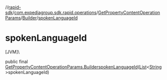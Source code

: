 //[rapid-sdk](../../../../index.md)/[com.expediagroup.sdk.rapid.operations](../../index.md)/[GetPropertyContentOperationParams](../index.md)/[Builder](index.md)/[spokenLanguageId](spoken-language-id.md)

# spokenLanguageId

[JVM]\

public final [GetPropertyContentOperationParams.Builder](index.md)[spokenLanguageId](spoken-language-id.md)([List](https://docs.oracle.com/javase/8/docs/api/java/util/List.html)&lt;[String](https://docs.oracle.com/javase/8/docs/api/java/lang/String.html)&gt;spokenLanguageId)
